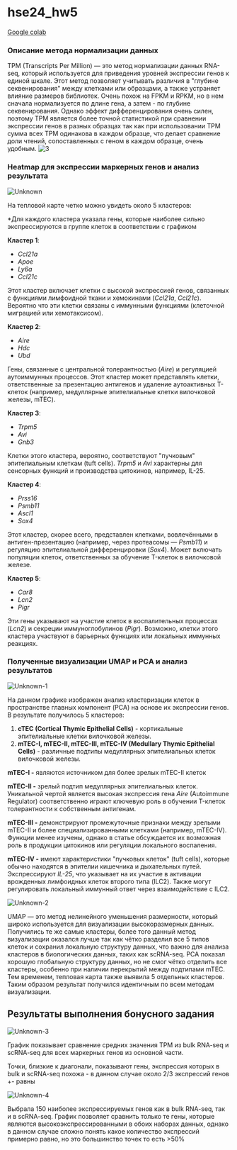 # hse24_hw5

[Google colab](https://colab.research.google.com/drive/1MAyvgbQSOxWsEbc5gRguvQABhO-fVfvj#scrollTo=ZE3qnOcWI-HZ)

### Описание метода нормализации данных

TPM (Transcripts Per Million) — это метод нормализации данных RNA-seq, который используется для приведения уровней экспрессии генов к единой шкале. Этот метод позволяет учитывать различия в "глубине секвенирования" между клетками или образцами, а также устраняет влияние размеров библиотек. Очень похож на FPKM и RPKM, но в нем сначала нормализуется по длине гена, а затем - по глубине секвенирования. Однако эффект дифференцирования очень силен, поэтому TPM является более точной статистикой при сравнении экспрессии генов в разных образцах так как при использовании TPM сумма всех TPM одинакова в каждом образце, что делает сравнение доли чтений, сопоставленных с геном в каждом образце, очень удобным.
![3](https://github.com/user-attachments/assets/6de1c7b7-d87d-4037-aa17-bbe7312dd794)


### Heatmap для экспрессии маркерных генов и анализ результата 

![Unknown](https://github.com/user-attachments/assets/e6e4ea83-6421-46fa-aabd-6007e7e6eced)

На тепловой карте четко можно увидеть около 5 кластеров:

*Для каждого кластера указала гены, которые наиболее сильно экспрессируются в группе клеток в соответствии с графиком

**Кластер 1**:

- *Ccl21a*
- *Apoe*
- *Ly6a*
- *Ccl21c*

Этот кластер включает клетки с высокой экспрессией генов, связанных с функциями лимфоидной ткани и хемокинами (*Ccl21a*, *Ccl21c*). Вероятно что эти клетки связаны с иммунными функциями (клеточной миграцией или хемотаксисом).

**Кластер 2**:

- *Aire*
- *Hdc*
- *Ubd*

Гены, связанные с центральной толерантностью (*Aire*) и регуляцией аутоиммунных процессов. Этот кластер может представлять клетки, ответственные за презентацию антигенов и удаление аутоактивных T-клеток (например, медуллярные эпителиальные клетки вилочковой железы, mTEC).

**Кластер 3**:

- *Trpm5*
- *Avi*
- *Gnb3*

Клетки этого кластера, вероятно, соответствуют "пучковым" эпителиальным клеткам (tuft cells). *Trpm5* и *Avi* характерны для сенсорных функций и производства цитокинов, например, IL-25.

**Кластер 4**:

- *Prss16*
- *Psmb11*
- *Ascl1*
- *Sox4*

Этот кластер, скорее всего, представлен клетками, вовлечёнными в антиген-презентацию (например, через протеасомы — *Psmb11*) и регуляцию эпителиальной дифференцировки (*Sox4*). Может включать популяции клеток, ответственных за обучение T-клеток в вилочковой железе.

**Кластер 5**:

- *Car8*
- *Lcn2*
- *Pigr*

Эти гены указывают на участие клеток в воспалительных процессах (*Lcn2*) и секреции иммуноглобулинов (*Pigr*). Возможно, клетки этого кластера участвуют в барьерных функциях или локальных иммунных реакциях.

### Полученные визуализации UMAP и PCА и анализ результатов

![Unknown-1](https://github.com/user-attachments/assets/dedd62a1-4556-40cf-b307-714a5679f68f)

На данном графике изображен анализ кластеризации клеток в пространстве главных компонент (PCA) на основе их экспрессии генов.
В результате получилось 5 кластеров:

1. **cTEC (Cortical Thymic Epithelial Cells)** - кортикальные эпителиальные клетки вилочковой железы.
2. **mTEC-I, mTEC-II, mTEC-III, mTEC-IV (Medullary Thymic Epithelial Cells)** - различные подтипы медуллярных эпителиальных клеток вилочковой железы.

**mTEC-I -** являются источником для более зрелых mTEC-II клеток

**mTEC-II -** зрелый подтип медуллярных эпителиальных клеток. Уникальной чертой является высокая экспрессия гена *Aire* (Autoimmune Regulator) соответственно играют ключевую роль в обучении T-клеток толерантности к собственным антигенам.

**mTEC-III -** демонстрируют промежуточные признаки между зрелыми mTEC-II и более специализированными клетками (например, mTEC-IV). Функции менее изучены, однако в статье обсуждается их возможная роль в продукции цитокинов или регуляции локального воспаления.

**mTEC-IV -** имеют характеристики "пучковых клеток" (tuft cells), которые обычно находятся в эпителии кишечника и дыхательных путей. Экспрессируют *IL-25*, что указывает на их участие в активации врожденных лимфоидных клеток второго типа (ILC2). Также могут регулировать локальный иммунный ответ через взаимодействие с ILC2.

![Unknown-2](https://github.com/user-attachments/assets/3d8e2647-5490-46be-806a-c8ac2954611a)

UMAP — это метод нелинейного уменьшения размерности, который широко используется для визуализации высокоразмерных данных. 
Получились те же самые кластеры, более того данный метод визуализации оказался лучше так как чётко разделил все 5 типов клеток и сохранил локальную структуру данных, что важно для анализа кластеров в биологических данных, таких как scRNA-seq.
PCA показал хорошую глобальную структуру данных, но не смог чётко отделить все кластеры, особенно при наличии перекрытий между подтипами mTEC.
Тем временем, тепловая карта также выявила 5 отдельных кластеров. Таким образом результат получился идентичным по всем методам визуализации.

## Результаты выполнения бонусного задания

![Unknown-3](https://github.com/user-attachments/assets/a086fbcd-aea9-43e9-8224-2118866f382d)

График показывает сравнение средних значения TPM из bulk RNA-seq и scRNA-seq для всех маркерных генов из основной части.

Точки, близкие к диагонали, показывают гены, экспрессия которых в bulk и scRNA-seq похожа - в данном случае около 2/3 экспрессий генов +- равны 

![Unknown-4](https://github.com/user-attachments/assets/f28b243d-97e8-4737-97bf-1410797e3b64)

Выбрала 150 наиболее экспрессируемых генов как в bulk RNA-seq, так и в scRNA-seq.
График позволяет сравнить только те гены, которые являются высокоэкспрессированными в обоих наборах данных, однако в данном случае сложно понять какое количество экспрессий примерно равно, но это большинство точек то есть >50%

